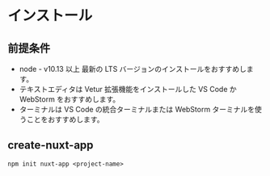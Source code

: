 # インストール

## 前提条件
+ node - v10.13 以上 最新の LTS バージョンのインストールをおすすめします。
+ テキストエディタは Vetur 拡張機能をインストールした VS Code か WebStorm をおすすめします。
+ ターミナルは VS Code の統合ターミナルまたは WebStorm ターミナルを使うことをおすすめします。

## create-nuxt-app

```
npm init nuxt-app <project-name>
```
